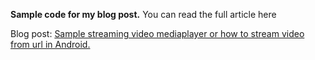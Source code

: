 **Sample code for my blog post.**
You can read the full article here

Blog post: [Sample streaming video mediaplayer or how to stream video from url in Android.](http://www.hrupin.com/2011/09/sample-streaming-video-mediaplayer-or-how-to-stream-video-from-url-in-android)
